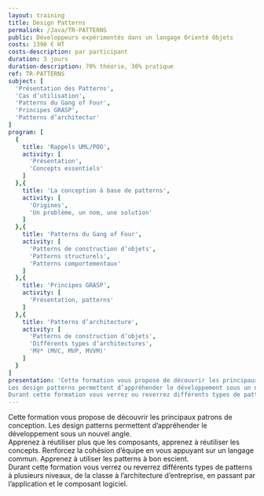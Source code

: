 ```yaml
---
layout: training
title: Design Patterns
permalink: /Java/TR-PATTERNS
public: Développeurs expérimentés dans un langage Orienté Objets
costs: 1390 € HT
costs-description: par participant
duration: 3 jours
duration-description: 70% théorie, 30% pratique
ref: TR-PATTERNS
subject: [
  'Présentation des Patterns',
  'Cas d’utilisation',
  'Patterns du Gang of Four',
  'Principes GRASP',
  'Patterns d’architectur'
]
program: [
  {
    title: 'Rappels UML/POO',
    activity: [
      'Présentation',
      'Concepts essentiels'
    ]
  },{
    title: 'La conception à base de patterns',
    activity: [
      'Origines',
      'Un problème, un nom, une solution'
    ]
  },{
    title: 'Patterns du Gang of Four',
    activity: [
      'Patterns de construction d’objets',
      'Patterns structurels',
      'Patterns comportementaux'
    ]
  },{
    title: 'Principes GRASP',
    activity: [
      'Présentation, patterns'
    ]
  },{
    title: 'Patterns d’architecture',
    activity: [
      'Patterns de construction d’objets',
      'Différents types d’architectures',
      'MV* (MVC, MVP, MVVM)'
    ]
  }
]
presentation: 'Cette formation vous propose de découvrir les principaux patrons de conception.
Les design patterns permettent d’appréhender le développement sous un nouvel angle. Apprenez à réutiliser plus que les composants, apprenez à réutiliser les concepts. Renforcez la cohésion d’équipe en vous appuyant sur un langage commun. Apprenez à utiliser les patterns à bon escient.
Durant cette formation vous verrez ou reverrez différents types de patterns à plusieurs niveaux, de la classe à l’architecture d’entreprise, en passant par l’application et le composant logiciel.'
---
```


Cette formation vous propose de découvrir les principaux patrons de conception.
Les design patterns permettent d’appréhender le développement sous un nouvel angle.  
Apprenez à réutiliser plus que les composants, apprenez à réutiliser les concepts. Renforcez la cohésion d’équipe en vous appuyant sur un langage commun. Apprenez à utiliser les patterns à bon escient.  
Durant cette formation vous verrez ou reverrez différents types de patterns à plusieurs niveaux, de la classe à l’architecture d’entreprise, en passant par l’application et le composant logiciel.  
